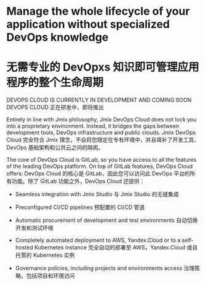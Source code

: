 # Manage the whole lifecycle of your application without specialized DevOps knowledge
# 无需专业的 DevOpxs 知识即可管理应用程序的整个生命周期

DEVOPS CLOUD IS CURRENTLY IN DEVELOPMENT AND COMING SOON
DEVOPS CLOUD 正在研发中，即将推出

Entirely in line with Jmix philosophy, Jmix DevOps Cloud does not lock you into a proprietary environment. Instead, it bridges the gaps between development tools, DevOps infrastructure and public clouds.
Jmix DevOps Cloud 完全符合 Jmix 理念，不会将您限定在专有环境中，并且填补了开发工具、DevOps 基础架构和公共云之间的隔阂。

The core of DevOps Cloud is GitLab, so you have access to all the features of the leading DevOps platform. On top of GitLab features, DevOps Cloud offers:
DevOps Cloud 的核心是 GitLab，因此您可以访问此 DevOps 平台的所有功能。除了 GitLab 功能之外，DevOps Cloud 还提供：

- Seamless integration with Jmix Studio
  与 Jmix Studio 的无缝集成

- Preconfigured CI/CD pipelines
  预配置的 CI/CD 管道

- Automatic procurement of development and test environments
  自动切换开发和测试环境

- Completely automated deployment to AWS, Yandex.Cloud or to a self-hosted Kubernetes instance
  完全自动的部署至 AWS，Yandex.Cloud 或自托管的 Kubernetes 实例

- Governance policies, including projects and environments access
  治理策略，包括项目和环境访问


